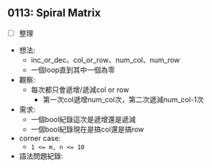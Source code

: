 ## 0113: Spiral Matrix
- [ ] 整理
- 想法: 
    - inc_or_dec、col_or_row、num_col、num_row
    - 一個loop直到其中一個為零
- 觀察:
    - 每次都只會遞增/遞減col or row
        - 第一次col遞增num_col次，第二次遞減num_col-1次
- 需求:
    - 一個bool紀錄這次是遞增還是遞減
    - 一個bool紀錄現在是搞col還是搞row
- corner case:
    - `1 <= m, n <= 10`
- 語法問題紀錄: